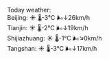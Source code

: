 Today weather:  
Beijing: ☀️ 🌡️-3°C 🌬️↓26km/h  
Tianjin: ☀️ 🌡️-2°C 🌬️↓19km/h  
Shijiazhuang: ☀️ 🌡️-1°C 🌬️↘0km/h  
Tangshan: ☀️ 🌡️-3°C 🌬️↓17km/h  
